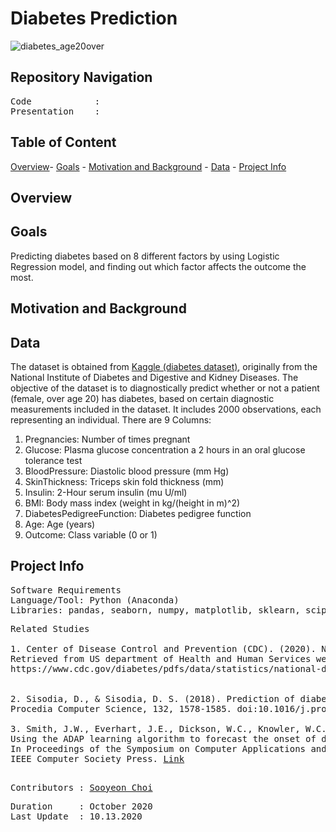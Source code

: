# **Diabetes Prediction**

![diabetes_age20over](https://user-images.githubusercontent.com/70929605/95778116-70f99f80-0c95-11eb-97ee-33d914ec2da6.JPG)


## **Repository Navigation**
<pre>
Code            :<a  </a>
Presentation    :<a  </a>
</pre>

## **Table of Content**

[Overview](https://github.com/schoi15-umbc/Diabetes#overview)-
[Goals](https://github.com/schoi15-umbc/Diabetes#goals) -
[Motivation and Background](https://github.com/schoi15-umbc/Diabetes#motivation-and-backgroud) -
[Data](https://github.com/schoi15-umbc/Diabetes#data) -
[Project Info](https://github.com/schoi15-umbc/Diabetes#project-info) 


## **Overview**


## **Goals**
Predicting diabetes based on 8 different factors by using Logistic Regression model, and finding out which factor affects the outcome the most. 

## **Motivation and Background**


## **Data**
The dataset is obtained from [Kaggle (diabetes dataset)](https://www.kaggle.com/johndasilva/diabetes), originally from the National Institute of Diabetes and Digestive and Kidney Diseases. The objective of the dataset is to diagnostically predict whether or not a patient (female, over age 20) has diabetes, based on certain diagnostic measurements included in the dataset. It includes 2000 observations, each representing an individual. 
There are 9 Columns: 

1. Pregnancies: Number of times pregnant
2. Glucose: Plasma glucose concentration a 2 hours in an oral glucose tolerance test
3. BloodPressure: Diastolic blood pressure (mm Hg)
4. SkinThickness: Triceps skin fold thickness (mm)
5. Insulin: 2-Hour serum insulin (mu U/ml)
6. BMI: Body mass index (weight in kg/(height in m)^2)
7. DiabetesPedigreeFunction: Diabetes pedigree function
8. Age: Age (years)
9. Outcome: Class variable (0 or 1)


## **Project Info**

<pre>
Software Requirements
Language/Tool: Python (Anaconda)
Libraries: pandas, seaborn, numpy, matplotlib, sklearn, scipy
</pre>

<pre>
Related Studies

1. Center of Disease Control and Prevention (CDC). (2020). National Diabetes Statistics Report, 2020 (CS 314227-A). 
Retrieved from US department of Health and Human Services website:
https://www.cdc.gov/diabetes/pdfs/data/statistics/national-diabetes-statistics-report.pdf <a href=https://www.cdc.gov/diabetes/pdfs/data/statistics/national-diabetes-statistics-report.pdf>Link</a>


2. Sisodia, D., & Sisodia, D. S. (2018). Prediction of diabetes using classification algorithms. 
Procedia Computer Science, 132, 1578-1585. doi:10.1016/j.procs.2018.05.122 <a href=https://reader.elsevier.com/reader/sd/pii/S1877050918308548?token=A7FEE310F8811BAA3534C1445A9ED03CC4CBB7C487AA3D4EAF6A32F69B01D7530B8F4FF21BC983425FC92D5389515EC4>Link</a>

3. Smith, J.W., Everhart, J.E., Dickson, W.C., Knowler, W.C., & Johannes, R.S. (1988). 
Using the ADAP learning algorithm to forecast the onset of diabetes mellitus. 
In Proceedings of the Symposium on Computer Applications and Medical Care (pp. 261--265). 
IEEE Computer Society Press. <a href=https://www.ncbi.nlm.nih.gov/pmc/articles/PMC2245318/pdf/procascamc00018-0276.pdf>Link</a>

</pre>

<pre>
Contributors : <a href=https://github.com/schoi15-umbc>Sooyeon Choi</a>
</pre>

<pre>
Duration     : October 2020
Last Update  : 10.13.2020
</pre>
